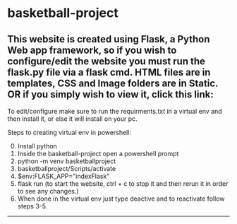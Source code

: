 # basketball-project
This website is created using Flask, a Python Web app framework, so if you wish to configure/edit the website you must run the flask.py file via a flask cmd.
HTML files are in templates, CSS and Image folders are in Static. OR if you simply wish to view it, click this link:
-----------------------------------------------------------------------------------------------------------
To edit/configure make sure to run the requirments.txt in a virtual env and then install it, or else it will install on your pc. 

Steps to creating virtual env in powershell:

0. Install python
1. Inside the basketball-project open a powershell prompt
2. python -m venv basketballproject
3. basketballproject/Scripts/activate
4. $env:FLASK_APP="indexFlask"
5. flask run (to start the website, ctrl + c to stop it and then rerun it in order to see any changes.)
6. When done in the virtual env just type deactive and to reactivate follow steps 3-5.
-----------------------------------------------------------------------------------------------------------
